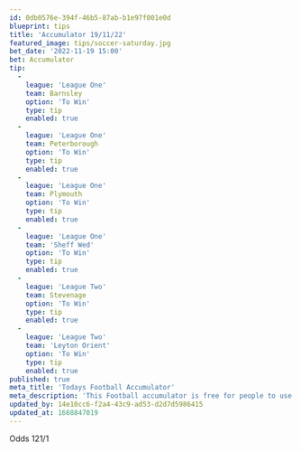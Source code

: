 ```yaml
---
id: 0db0576e-394f-46b5-87ab-b1e97f001e0d
blueprint: tips
title: 'Accumulator 19/11/22'
featured_image: tips/soccer-saturday.jpg
bet_date: '2022-11-19 15:00'
bet: Accumulator
tip:
  -
    league: 'League One'
    team: Barnsley
    option: 'To Win'
    type: tip
    enabled: true
  -
    league: 'League One'
    team: Peterborough
    option: 'To Win'
    type: tip
    enabled: true
  -
    league: 'League One'
    team: Plymouth
    option: 'To Win'
    type: tip
    enabled: true
  -
    league: 'League One'
    team: 'Sheff Wed'
    option: 'To Win'
    type: tip
    enabled: true
  -
    league: 'League Two'
    team: Stevenage
    option: 'To Win'
    type: tip
    enabled: true
  -
    league: 'League Two'
    team: 'Leyton Orient'
    option: 'To Win'
    type: tip
    enabled: true
published: true
meta_title: 'Todays Football Accumulator'
meta_description: 'This Football accumulator is free for people to use who are looking for Football tips. UK football tips daily. Lets beat the bookies. Winning Bets'
updated_by: 14e10cc6-f2a4-43c9-ad53-d2d7d5986415
updated_at: 1668847019
---
```

Odds 121/1
